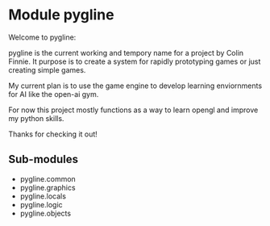 Module pygline
==============
Welcome to pygline:

pygline is the current working and tempory name for a project by Colin Finnie.
It purpose is to create a system for rapidly prototyping games or just creating simple games.

My current plan is to use the game engine to develop learning enviornments for AI like the open-ai gym.

For now this project mostly functions as a way to learn opengl and improve my python skills.

Thanks for checking it out!

Sub-modules
-----------
* pygline.common
* pygline.graphics
* pygline.locals
* pygline.logic
* pygline.objects